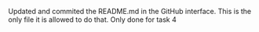Updated and commited the README.md in the GitHub interface.
This is the only file it is allowed to do that. 
Only done for task 4
